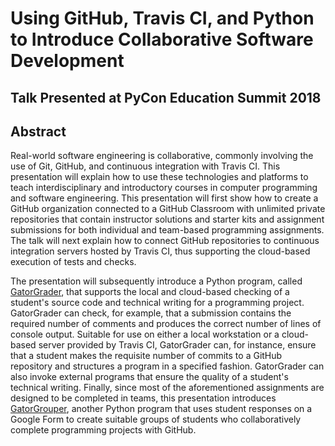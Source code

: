 # Using GitHub, Travis CI, and Python to Introduce Collaborative Software Development

## Talk Presented at PyCon Education Summit 2018

## Abstract

Real-world software engineering is collaborative, commonly involving the use of
Git, GitHub, and continuous integration with Travis CI. This presentation will
explain how to use these technologies and platforms to teach interdisciplinary
and introductory courses in computer programming and software engineering. This
presentation will first show how to create a GitHub organization connected to a
GitHub Classroom with unlimited private repositories that contain instructor
solutions and starter kits and assignment submissions for both individual and
team-based programming assignments. The talk will next explain how to connect
GitHub repositories to continuous integration servers hosted by Travis CI, thus
supporting the cloud-based execution of tests and checks.

The presentation will subsequently introduce a Python program, called
[GatorGrader](https://github.com/GatorEducator/gatorgrader), that supports the
local and cloud-based checking of a student's source code and technical writing
for a programming project. GatorGrader can check, for example, that a
submission contains the required number of comments and produces the correct
number of lines of console output. Suitable for use on either a local
workstation or a cloud-based server provided by Travis CI, GatorGrader can,
for instance, ensure that a student makes the requisite number of commits to
a GitHub repository and structures a program in a specified fashion.
GatorGrader can also invoke external programs that ensure the quality of a
student's technical writing. Finally, since most of the aforementioned
assignments are designed to be completed in teams, this presentation
introduces [GatorGrouper](https://github.com/GatorGrouper/gatorgrouper),
another Python program that uses student responses on a Google Form to
create suitable groups of students who collaboratively complete programming
projects with GitHub.
